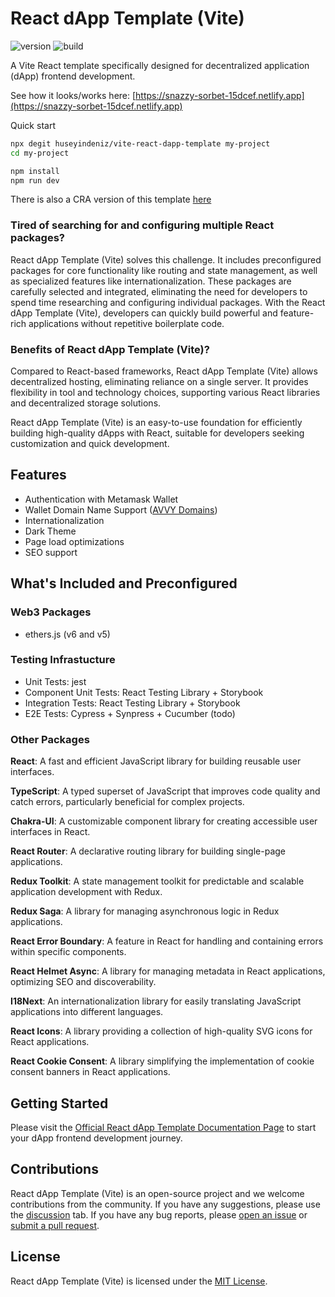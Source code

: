 # React dApp Template (Vite)

![version](https://img.shields.io/github/package-json/version/huseyindeniz/vite-react-dapp-template)
![build](https://img.shields.io/github/actions/workflow/status/huseyindeniz/vite-react-dapp-template/CI.yml)

A Vite React template specifically designed for decentralized application (dApp) frontend development.

See how it looks/works here: [https://snazzy-sorbet-15dcef.netlify.app](https://snazzy-sorbet-15dcef.netlify.app)

Quick start

```sh
npx degit huseyindeniz/vite-react-dapp-template my-project
cd my-project

npm install
npm run dev
```

There is also a CRA version of this template [here](https://github.com/huseyindeniz/cra-template-dapp)

### Tired of searching for and configuring multiple React packages?

React dApp Template (Vite) solves this challenge. It includes preconfigured packages for core functionality like routing and state management, as well as specialized features like internationalization. These packages are carefully selected and integrated, eliminating the need for developers to spend time researching and configuring individual packages. With the React dApp Template (Vite), developers can quickly build powerful and feature-rich applications without repetitive boilerplate code.

### Benefits of React dApp Template (Vite)?

Compared to React-based frameworks, React dApp Template (Vite) allows decentralized hosting, eliminating reliance on a single server. It provides flexibility in tool and technology choices, supporting various React libraries and decentralized storage solutions.

React dApp Template (Vite) is an easy-to-use foundation for efficiently building high-quality dApps with React, suitable for developers seeking customization and quick development.

## Features

- Authentication with Metamask Wallet
- Wallet Domain Name Support ([AVVY Domains](https://avvy.domains/))
- Internationalization
- Dark Theme
- Page load optimizations
- SEO support

## What's Included and Preconfigured

### Web3 Packages

- ethers.js (v6 and v5)

### Testing Infrastucture

- Unit Tests: jest
- Component Unit Tests: React Testing Library + Storybook
- Integration Tests: React Testing Library + Storybook
- E2E Tests: Cypress + Synpress + Cucumber (todo)

### Other Packages

**React**: A fast and efficient JavaScript library for building reusable user interfaces.

**TypeScript**: A typed superset of JavaScript that improves code quality and catch errors, particularly beneficial for complex projects.

**Chakra-UI**: A customizable component library for creating accessible user interfaces in React.

**React Router**: A declarative routing library for building single-page applications.

**Redux Toolkit**: A state management toolkit for predictable and scalable application development with Redux.

**Redux Saga**: A library for managing asynchronous logic in Redux applications.

**React Error Boundary**: A feature in React for handling and containing errors within specific components.

**React Helmet Async**: A library for managing metadata in React applications, optimizing SEO and discoverability.

**I18Next**: An internationalization library for easily translating JavaScript applications into different languages.

**React Icons**: A library providing a collection of high-quality SVG icons for React applications.

**React Cookie Consent**: A library simplifying the implementation of cookie consent banners in React applications.

## Getting Started

Please visit the [Official React dApp Template Documentation Page](https://huseyindeniz.github.io/react-dapp-template-documentation/) to start your dApp frontend development journey.

## Contributions

React dApp Template (Vite) is an open-source project and we welcome contributions from the community. If you have any suggestions, please use the [discussion](https://github.com/huseyindeniz/vite-react-dapp-template/discussions) tab. If you have any bug reports, please [open an issue](https://github.com/huseyindeniz/vite-react-dapp-template/issues) or [submit a pull request](https://github.com/huseyindeniz/vite-react-dapp-template/pulls).

## License

React dApp Template (Vite) is licensed under the [MIT License](./LICENSE).
